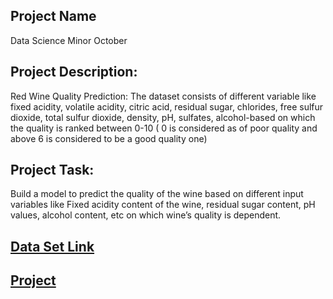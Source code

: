 ## Project Name
Data Science Minor October
## Project Description:
Red Wine Quality Prediction: The dataset consists of different variable like fixed acidity, volatile acidity, citric acid, residual sugar, chlorides, free sulfur dioxide, total sulfur dioxide, density, pH, sulfates, alcohol-based on which the quality is ranked between 0-10 ( 0 is considered as of poor quality and above 6 is considered to be a good quality one)
## Project Task:
Build a model to predict the quality of the wine based on different input variables like
Fixed acidity content of the wine, residual sugar content, pH values, alcohol content, etc on
which wine’s quality is dependent.


## [Data Set Link](https://drive.google.com/file/d/1QFEIiYBAwvSIy6hVPXTeI0DYULD83Yqp/view)


## [Project](https://github.com/Code-With-Aagam/Data-Science-Minor-October/blob/main/Data%20Science%20Minor%20October.ipynb)

